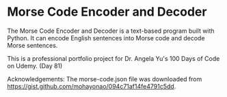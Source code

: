 # Morse Code Encoder and Decoder
The Morse Code Encoder and Decoder is a text-based program built with Python. 
It can encode English sentences into Morse code and decode Morse sentences.

This is a professional portfolio project for Dr. Angela Yu's 100 Days of Code on Udemy. (Day 81)




Acknowledgements:
The morse-code.json file was downloaded from https://gist.github.com/mohayonao/094c71af14fe4791c5dd.


 
